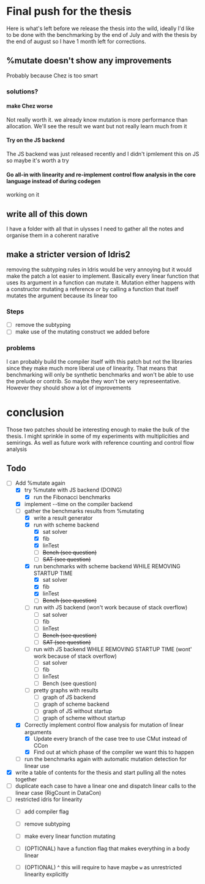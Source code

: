 # Final push for the thesis

Here is what's left before we release the thesis into the wild, ideally I'd like to be done with the benchmarking by the end of July and with the thesis by the
end of august so I have 1 month left for corrections.

## %mutate doesn't show any improvements

Probably because Chez is too smart

### solutions?

#### make Chez worse

Not really worth it. we already know mutation is more performance than allocation. We'll see the result we want but not really learn much from it

#### Try on the JS backend

The JS backend was just released recently and I didn't ipmlement this on JS so maybe it's worth a try

#### Go all-in with linearity and re-implement control flow analysis in the core language instead of during codegen

working on it

## write all of this down

I have a folder with all that in ulysses I need to gather all the notes and organise them in a coherent narative

## make a stricter version of Idris2

removing the subtyping rules in Idris would be very annoying but it would make the patch a lot easier to implement. Basically every linear function that uses its argument in a function
can mutate it. Mutation either happens with a constructor mutating a reference _or_ by calling a function that itself mutates the argument because its linear too

### Steps

- [ ] remove the subtyping
- [ ] make use of the mutating construct we added before

### problems

I can probably build the compiler itself with this patch but not the libraries since they make much more liberal use of linearity.
That means that benchmarking will only be synthetic benchmarks and won't be able to use the prelude or contrib. So maybe they won't
be very represeentative. However they should show a lot of improvements

# conclusion

Those two patches should be interesting enough to make the bulk of the thesis. I might sprinkle in some of my experiments with multiplicities and semirings. 
As well as future work with reference counting and control flow analysis

## Todo

- [ ] Add %mutate again
  - [x] try %mutate with JS backend (DOING)
    - [x] run the Fibonacci benchmarks
  - [x] implement --time on the compiler backend
  - [ ] gather the benchmarks results from %mutating 
    - [x] write a result generator
    - [x] run with scheme backend
      - [x] sat solver
      - [x] fib
      - [x] linTest
      - [ ] ~~Bench (see question)~~
      - [ ] ~~SAT (see question)~~

    - [x] run benchmarks with scheme backend WHILE REMOVING STARTUP TIME
      - [x] sat solver
      - [x] fib
      - [x] linTest
      - [ ] ~~Bench (see question)~~
    - [ ] run with JS backend (won't work because of stack overflow)
      - [ ] sat solver
      - [ ] fib
      - [ ] linTest
      - [ ] ~~Bench (see question)~~
      - [ ] ~~SAT (see question)~~
    - [ ] run with JS backend WHILE REMOVING STARTUP TIME (wont' work because of stack overflow)
      - [ ] sat solver
      - [ ] fib
      - [ ] linTest
      - [ ] Bench (see question)
    - [ ] pretty graphs with results
      - [ ] graph of JS backend
      - [ ] graph of scheme backend
      - [ ] graph of JS without startup
      - [ ] graph of scheme without startup
  - [x] Correctly implement control flow analysis for mutation of linear arguments 
    - [x] Update every branch of the case tree to use CMut instead of CCon
    - [x] Find out at which phase of the compiler we want this to happen
  - [ ] run the benchmarks again with automatic mutation detection for linear use
- [x] write a table of contents for the thesis and start pulling all the notes together
- [ ] duplicate each case to have a linear one and dispatch linear calls to the linear case (RigCount in DataCon)
- [ ] restricted idris for linearity
  - [ ] add compiler flag
  - [ ] remove subtyping
  - [ ] make every linear function mutating
  - [ ] (OPTIONAL) have a function flag that makes everything in a body linear
  - [ ] (OPTIONAL) ^ this will require to have maybe `w` as unrestricted linearity explicitly
  
